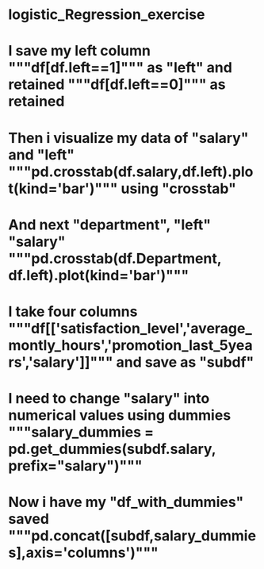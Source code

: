 # logistic_Regression_exercise
# I save my left column """df[df.left==1]""" as "left" and retained """df[df.left==0]""" as retained
# Then i visualize my data of "salary" and "left" """pd.crosstab(df.salary,df.left).plot(kind='bar')""" using "crosstab"
# And next "department",  "left"  "salary" """pd.crosstab(df.Department, df.left).plot(kind='bar')"""
# I take four columns """df[['satisfaction_level','average_montly_hours','promotion_last_5years','salary']]""" and save as "subdf"
# I need to change "salary" into numerical values using dummies """salary_dummies = pd.get_dummies(subdf.salary, prefix="salary")"""
# Now i have my "df_with_dummies" saved """pd.concat([subdf,salary_dummies],axis='columns')"""
